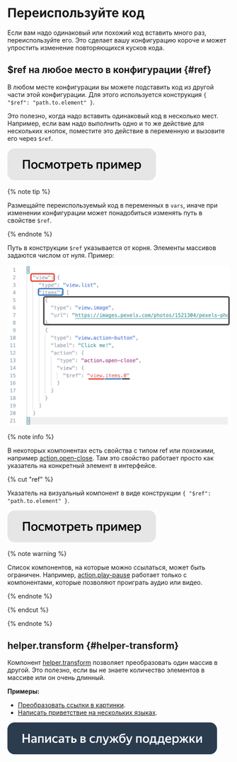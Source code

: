 # Переиспользуйте код

Если вам надо одинаковый или похожий код вставить много раз, переиспользуйте его. Это сделает вашу конфигурацию короче и может упростить изменение повторяющихся кусков кода.

## $ref на любое место в конфигурации {#ref}

В любом месте конфигурации вы можете подставить код из другой части этой конфигурации. Для этого используется конструкция `{ "$ref": "path.to.element" }`.

Это полезно, когда надо вставить одинаковый код в несколько мест. Например, если вам надо выполнить одно и то же действие для нескольких кнопок, поместите это действие в переменную и вызовите его через `$ref`.

[![](../_images/buttons/view-example.svg)](https://clck.ru/QgNSV)

{% note tip %}

Размещайте переиспользуемый код в переменных в `vars`, иначе при изменении конфигурации может понадобиться изменять путь в свойстве `$ref`.

{% endnote %}

Путь в конструкции `$ref` указывается от корня. Элементы массивов задаются числом от нуля. Пример:

![](../_images/ref-view.png)

{% note info %}

В некоторых компонентах есть свойства с типом ref или похожими, например [action.open-close](../reference/action.open-close.md). Там это свойство работает просто как указатель на конкретный элемент в интерфейсе.

{% cut "ref" %}

Указатель на визуальный компонент в виде конструкции `{ "$ref": "path.to.element" }`.

[![](../_images/buttons/view-example.svg)](https://clck.ru/QgSH8)

{% note warning %}

Список компонентов, на которые можно ссылаться, может быть ограничен. Например, [action.play-pause](../reference/action.play-pause.md) работает только с компонентами, которые позволяют проиграть аудио или видео.

{% endnote %}

{% endcut %}

{% endnote %}


## helper.transform {#helper-transform}

Компонент [helper.transform](../reference/helper.transform.md) позволяет преобразовать один массив в другой. Это полезно, если вы не знаете количество элементов в массиве или он очень длинный.

**Примеры:**

- [Преобразовать ссылки в картинки](https://tb.yandex.net/editor?config=N4Igxg9gdgZglgcxALhMAOlABF9IBucApgO57JYbY64gAuAngA5Hm2GkB0ANnAM508AGkw1acOkQC2fNlTE48jFmzwALItxYAnTnW0BDKHxgRtU4aIV4J02SkpWFtZawd4AJgboHOcKEwAroIgItTOeEzeaqogcFIGCET2TjQAvmERcVB0EHKpYkrMbhR4HCR+CUmW4dYggdrc+bVZrrFePjwQYAZNoQV1UXQx7nGSFiADOGkDM7Vz05hpodlBdChoVjZVyWwA2qnqdHRMfMgA9OdgHlCcAt0A1nxQBkx+EOfxCAC0w4FSACM+OcAJwANgADCRznwGjAiNpviQDPgiAB9ADMABEAEIAeQAmjiAAo4jEADU4ACsmAgaoUQGpjqcLlcbndcmAni83nAPl9fmp-kDQZDofA+BpzEZvnw4Nw1BBAkRjuiAKoAQSxaoAMgAlPUACQAogBpam0+k0I4nM6Xa63e5c56vd6fKQ-P6A4HgqHnCDcDzfJiK3JogDixoAigAmADseIA6gAtABqqYtdMm1AAuksQGkgA).
- [Написать приветствие на нескольких языках](https://clck.ru/QgdvU).


[![](../_images/buttons/contact-support.svg)](../concepts/support.md)
